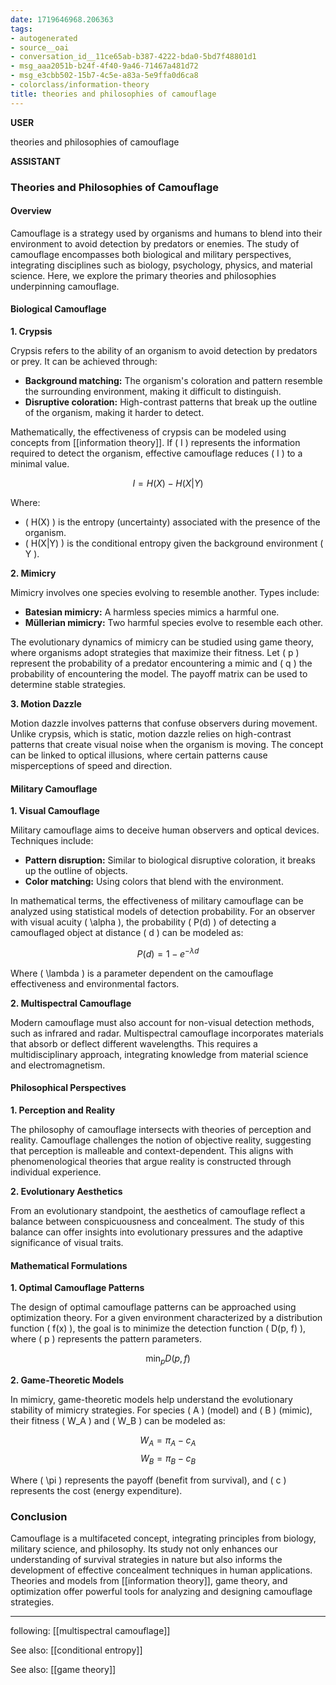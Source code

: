 ```yaml
---
date: 1719646968.206363
tags:
- autogenerated
- source__oai
- conversation_id__11ce65ab-b387-4222-bda0-5bd7f48801d1
- msg_aaa2051b-b24f-4f40-9a46-71467a481d72
- msg_e3cbb502-15b7-4c5e-a83a-5e9ffa0d6ca8
- colorclass/information-theory
title: theories and philosophies of camouflage
---
```


**USER**

theories and philosophies of camouflage


**ASSISTANT**

### Theories and Philosophies of Camouflage

#### Overview

Camouflage is a strategy used by organisms and humans to blend into their environment to avoid detection by predators or enemies. The study of camouflage encompasses both biological and military perspectives, integrating disciplines such as biology, psychology, physics, and material science. Here, we explore the primary theories and philosophies underpinning camouflage.

#### Biological Camouflage

**1. Crypsis**

Crypsis refers to the ability of an organism to avoid detection by predators or prey. It can be achieved through:
- **Background matching:** The organism's coloration and pattern resemble the surrounding environment, making it difficult to distinguish.
- **Disruptive coloration:** High-contrast patterns that break up the outline of the organism, making it harder to detect.

Mathematically, the effectiveness of crypsis can be modeled using concepts from [[information theory]]. If \( I \) represents the information required to detect the organism, effective camouflage reduces \( I \) to a minimal value. 

$$
I = H(X) - H(X|Y)
$$

Where:
- \( H(X) \) is the entropy (uncertainty) associated with the presence of the organism.
- \( H(X|Y) \) is the conditional entropy given the background environment \( Y \).

**2. Mimicry**

Mimicry involves one species evolving to resemble another. Types include:
- **Batesian mimicry:** A harmless species mimics a harmful one.
- **Müllerian mimicry:** Two harmful species evolve to resemble each other.

The evolutionary dynamics of mimicry can be studied using game theory, where organisms adopt strategies that maximize their fitness. Let \( p \) represent the probability of a predator encountering a mimic and \( q \) the probability of encountering the model. The payoff matrix can be used to determine stable strategies.

**3. Motion Dazzle**

Motion dazzle involves patterns that confuse observers during movement. Unlike crypsis, which is static, motion dazzle relies on high-contrast patterns that create visual noise when the organism is moving. The concept can be linked to optical illusions, where certain patterns cause misperceptions of speed and direction.

#### Military Camouflage

**1. Visual Camouflage**

Military camouflage aims to deceive human observers and optical devices. Techniques include:
- **Pattern disruption:** Similar to biological disruptive coloration, it breaks up the outline of objects.
- **Color matching:** Using colors that blend with the environment.

In mathematical terms, the effectiveness of military camouflage can be analyzed using statistical models of detection probability. For an observer with visual acuity \( \alpha \), the probability \( P(d) \) of detecting a camouflaged object at distance \( d \) can be modeled as:

$$
P(d) = 1 - e^{-\lambda d}
$$

Where \( \lambda \) is a parameter dependent on the camouflage effectiveness and environmental factors.

**2. Multispectral Camouflage**

Modern camouflage must also account for non-visual detection methods, such as infrared and radar. Multispectral camouflage incorporates materials that absorb or deflect different wavelengths. This requires a multidisciplinary approach, integrating knowledge from material science and electromagnetism.

#### Philosophical Perspectives

**1. Perception and Reality**

The philosophy of camouflage intersects with theories of perception and reality. Camouflage challenges the notion of objective reality, suggesting that perception is malleable and context-dependent. This aligns with phenomenological theories that argue reality is constructed through individual experience.

**2. Evolutionary Aesthetics**

From an evolutionary standpoint, the aesthetics of camouflage reflect a balance between conspicuousness and concealment. The study of this balance can offer insights into evolutionary pressures and the adaptive significance of visual traits.

#### Mathematical Formulations

**1. Optimal Camouflage Patterns**

The design of optimal camouflage patterns can be approached using optimization theory. For a given environment characterized by a distribution function \( f(x) \), the goal is to minimize the detection function \( D(p, f) \), where \( p \) represents the pattern parameters.

$$
\min_{p} D(p, f)
$$

**2. Game-Theoretic Models**

In mimicry, game-theoretic models help understand the evolutionary stability of mimicry strategies. For species \( A \) (model) and \( B \) (mimic), their fitness \( W_A \) and \( W_B \) can be modeled as:

$$
W_A = \pi_A - c_A
$$
$$
W_B = \pi_B - c_B
$$

Where \( \pi \) represents the payoff (benefit from survival), and \( c \) represents the cost (energy expenditure).

### Conclusion

Camouflage is a multifaceted concept, integrating principles from biology, military science, and philosophy. Its study not only enhances our understanding of survival strategies in nature but also informs the development of effective concealment techniques in human applications. Theories and models from [[information theory]], game theory, and optimization offer powerful tools for analyzing and designing camouflage strategies.


---


following: [[multispectral camouflage]]

See also: [[conditional entropy]]


See also: [[game theory]]